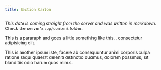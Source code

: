 ```yaml
---
title: Section Carbon
---
```

*This data is coming straight from the server and was written in markdown.*  
Check the server's `app/content` folder.

This is a pararaph and goes a little something like this... consectetur adipisicing elit.

This is another ipsum iste, facere ab consequuntur animi corporis culpa ratione sequi quaerat deleniti distinctio ducimus, dolorem possimus, sit blanditiis odio harum quos minus.